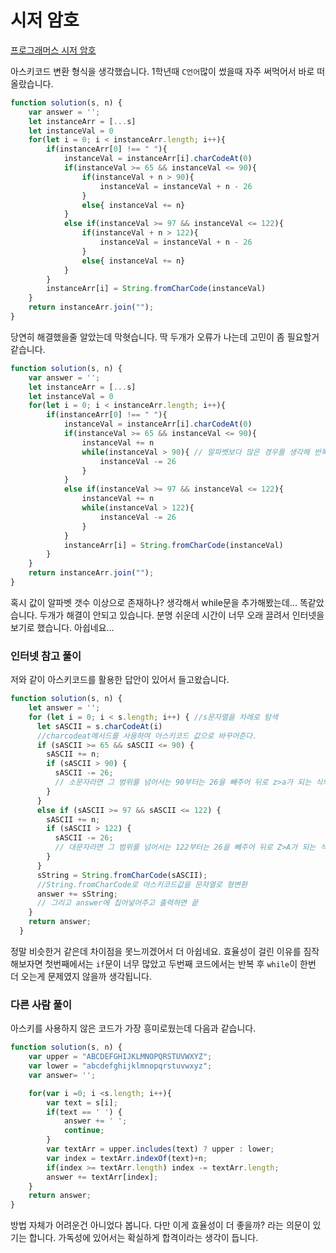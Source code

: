 # 시저 암호  
[프로그래머스 시저 암호](https://school.programmers.co.kr/learn/courses/30/lessons/12926)  

아스키코드 변환 형식을 생각했습니다. 1학년때 `C언어`많이 썼을때 자주 써먹어서 바로 떠올랐습니다.  

```js
function solution(s, n) {
    var answer = '';
    let instanceArr = [...s]
    let instanceVal = 0
    for(let i = 0; i < instanceArr.length; i++){
        if(instanceArr[0] !== " "){
            instanceVal = instanceArr[i].charCodeAt(0)
            if(instanceVal >= 65 && instanceVal <= 90){
                if(instanceVal + n > 90){
                    instanceVal = instanceVal + n - 26
                }
                else{ instanceVal += n}
            }
            else if(instanceVal >= 97 && instanceVal <= 122){
                if(instanceVal + n > 122){
                    instanceVal = instanceVal + n - 26
                }
                else{ instanceVal += n}
            }
        }
        instanceArr[i] = String.fromCharCode(instanceVal)
    }
    return instanceArr.join("");
}
```  

당연히 해결했을줄 알았는데 막혓습니다. 딱 두개가 오류가 나는데 고민이 좀 필요할거 같습니다.  

```js
function solution(s, n) {
    var answer = '';
    let instanceArr = [...s]
    let instanceVal = 0
    for(let i = 0; i < instanceArr.length; i++){
        if(instanceArr[0] !== " "){
            instanceVal = instanceArr[i].charCodeAt(0)
            if(instanceVal >= 65 && instanceVal <= 90){
                instanceVal += n
                while(instanceVal > 90){ // 알파벳보다 많은 경우를 생각해 반복 수행
                    instanceVal -= 26
                }
            }
            else if(instanceVal >= 97 && instanceVal <= 122){
                instanceVal += n
                while(instanceVal > 122){
                    instanceVal -= 26
                }
            }
        	instanceArr[i] = String.fromCharCode(instanceVal)
        }
    }
    return instanceArr.join("");
}
```  
혹시 값이 알파벳 갯수 이상으로 존재하나? 생각해서 while문을 추가해봤는데... 똑같았습니다. 두개가 해결이 안되고 있습니다. 분명 쉬운데 시간이 너무 오래 끌려서 인터넷을 보기로 했습니다. 아쉽네요...  

### 인터넷 참고 풀이  

저와 같이 아스키코드를 활용한 답안이 있어서 들고왔습니다.  

```js
function solution(s, n) {
    let answer = '';
    for (let i = 0; i < s.length; i++) { //s문자열을 차례로 탐색
      let sASCII = s.charCodeAt(i)
      //charcodeat메서드를 사용하여 아스키코드 값으로 바꾸어준다.
      if (sASCII >= 65 && sASCII <= 90) {
        sASCII += n;
        if (sASCII > 90) {
          sASCII -= 26;
          // 소문자라면 그 범위를 넘어서는 90부터는 26을 빼주어 뒤로 z>a가 되는 식의 것들을 처리해준다.
        }
      }
      else if (sASCII >= 97 && sASCII <= 122) {
        sASCII += n;
        if (sASCII > 122) {
          sASCII -= 26;
          // 대문자라면 그 범위를 넘어서는 122부터는 26을 빼주어 뒤로 Z>A가 되는 식의 것들을 처리해준다.
        }
      }
      sString = String.fromCharCode(sASCII);
      //String.fromCharCode로 아스키코드값을 문자열로 형변환
      answer += sString;
      // 그리고 answer에 집어넣어주고 출력하면 끝
    }
    return answer;
  }
```  

정말 비슷한거 같은데 차이점을 못느끼겠어서 더 아쉽네요. 효율성이 걸린 이유를 짐작해보자면 첫번째에서는 `if`문이 너무 많았고 두번째 코드에서는 반복 후 `while`이 한번 더 오는게 문제였지 않을까 생각됩니다.  

### 다른 사람 풀이  

아스키를 사용하지 않은 코드가 가장 흥미로웠는데 다음과 같습니다.  

```js
function solution(s, n) {
    var upper = "ABCDEFGHIJKLMNOPQRSTUVWXYZ";
    var lower = "abcdefghijklmnopqrstuvwxyz";
    var answer= '';

    for(var i =0; i <s.length; i++){
        var text = s[i];
        if(text == ' ') {
            answer += ' '; 
            continue;
        }
        var textArr = upper.includes(text) ? upper : lower;
        var index = textArr.indexOf(text)+n;
        if(index >= textArr.length) index -= textArr.length;
        answer += textArr[index];
    }
    return answer;
}
```  

방법 자체가 어려운건 아니었다 봅니다. 다만 이게 효율성이 더 좋을까? 라는 의문이 있기는 합니다. 가독성에 있어서는 확실하게 합격이라는 생각이 듭니다.